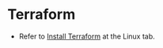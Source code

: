 # Terraform

- Refer to [Install Terraform](https://developer.hashicorp.com/terraform/tutorials/aws-get-started/install-cli) at the Linux tab.
